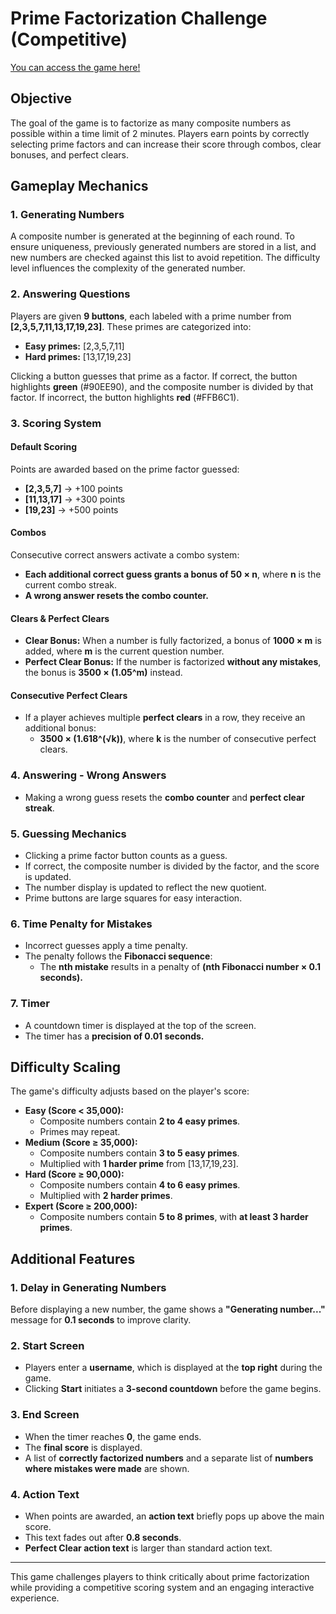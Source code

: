 # Prime Factorization Challenge (Competitive)
[You can access the game here!](https://seojizzz.github.io/runfactor.github.io/)

## Objective
The goal of the game is to factorize as many composite numbers as possible within a time limit of 2 minutes. Players earn points by correctly selecting prime factors and can increase their score through combos, clear bonuses, and perfect clears.

## Gameplay Mechanics

### 1. Generating Numbers
A composite number is generated at the beginning of each round. To ensure uniqueness, previously generated numbers are stored in a list, and new numbers are checked against this list to avoid repetition. The difficulty level influences the complexity of the generated number.

### 2. Answering Questions
Players are given **9 buttons**, each labeled with a prime number from **[2,3,5,7,11,13,17,19,23]**. These primes are categorized into:
- **Easy primes:** [2,3,5,7,11]
- **Hard primes:** [13,17,19,23]

Clicking a button guesses that prime as a factor. If correct, the button highlights **green** (#90EE90), and the composite number is divided by that factor. If incorrect, the button highlights **red** (#FFB6C1).

### 3. Scoring System
#### Default Scoring
Points are awarded based on the prime factor guessed:
- **[2,3,5,7]** → +100 points
- **[11,13,17]** → +300 points
- **[19,23]** → +500 points

#### Combos
Consecutive correct answers activate a combo system:
- **Each additional correct guess grants a bonus of 50 × n**, where **n** is the current combo streak.
- **A wrong answer resets the combo counter.**

#### Clears & Perfect Clears
- **Clear Bonus:** When a number is fully factorized, a bonus of **1000 × m** is added, where **m** is the current question number.
- **Perfect Clear Bonus:** If the number is factorized **without any mistakes**, the bonus is **3500 × (1.05^m)** instead.

#### Consecutive Perfect Clears
- If a player achieves multiple **perfect clears** in a row, they receive an additional bonus:
  - **3500 × (1.618^(√k))**, where **k** is the number of consecutive perfect clears.

### 4. Answering - Wrong Answers
- Making a wrong guess resets the **combo counter** and **perfect clear streak**.

### 5. Guessing Mechanics
- Clicking a prime factor button counts as a guess.
- If correct, the composite number is divided by the factor, and the score is updated.
- The number display is updated to reflect the new quotient.
- Prime buttons are large squares for easy interaction.

### 6. Time Penalty for Mistakes
- Incorrect guesses apply a time penalty.
- The penalty follows the **Fibonacci sequence**:
  - The **nth mistake** results in a penalty of **(nth Fibonacci number × 0.1 seconds).**

### 7. Timer
- A countdown timer is displayed at the top of the screen.
- The timer has a **precision of 0.01 seconds.**

## Difficulty Scaling
The game's difficulty adjusts based on the player's score:
- **Easy (Score < 35,000):**
  - Composite numbers contain **2 to 4 easy primes**.
  - Primes may repeat.
- **Medium (Score ≥ 35,000):**
  - Composite numbers contain **3 to 5 easy primes**.
  - Multiplied with **1 harder prime** from [13,17,19,23].
- **Hard (Score ≥ 90,000):**
  - Composite numbers contain **4 to 6 easy primes**.
  - Multiplied with **2 harder primes**.
- **Expert (Score ≥ 200,000):**
  - Composite numbers contain **5 to 8 primes**, with **at least 3 harder primes**.

## Additional Features
### 1. Delay in Generating Numbers
Before displaying a new number, the game shows a **"Generating number..."** message for **0.1 seconds** to improve clarity.

### 2. Start Screen
- Players enter a **username**, which is displayed at the **top right** during the game.
- Clicking **Start** initiates a **3-second countdown** before the game begins.

### 3. End Screen
- When the timer reaches **0**, the game ends.
- The **final score** is displayed.
- A list of **correctly factorized numbers** and a separate list of **numbers where mistakes were made** are shown.

### 4. Action Text
- When points are awarded, an **action text** briefly pops up above the main score.
- This text fades out after **0.8 seconds**.
- **Perfect Clear action text** is larger than standard action text.

---
This game challenges players to think critically about prime factorization while providing a competitive scoring system and an engaging interactive experience.

